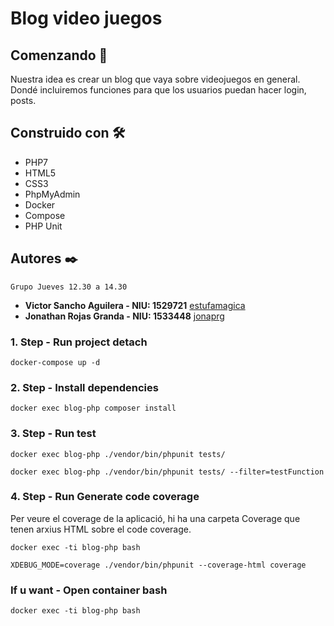 # Blog video juegos

## Comenzando 🚀

Nuestra idea es crear un blog que vaya sobre videojuegos en general. Dondé incluiremos funciones para que los usuarios puedan hacer login, posts.

## Construido con 🛠️

* PHP7
* HTML5
* CSS3
* PhpMyAdmin
* Docker
* Compose
* PHP Unit

## Autores ✒️

```
Grupo Jueves 12.30 a 14.30
```
* **Victor Sancho Aguilera - NIU: 1529721** [estufamagica](https://github.com/estufamagica)
* **Jonathan Rojas Granda - NIU: 1533448** [jonaprg](https://github.com/jonaprg)

### 1. Step - Run project detach
```
docker-compose up -d
```
### 2. Step - Install dependencies 
```
docker exec blog-php composer install
```
### 3. Step - Run test
```
docker exec blog-php ./vendor/bin/phpunit tests/
```
```
docker exec blog-php ./vendor/bin/phpunit tests/ --filter=testFunction
```
### 4. Step - Run Generate code coverage
Per veure el coverage de la aplicació, hi ha una carpeta Coverage que tenen arxius HTML sobre el code coverage.
```
docker exec -ti blog-php bash

XDEBUG_MODE=coverage ./vendor/bin/phpunit --coverage-html coverage
```

### If u want - Open container bash
```
docker exec -ti blog-php bash
```
